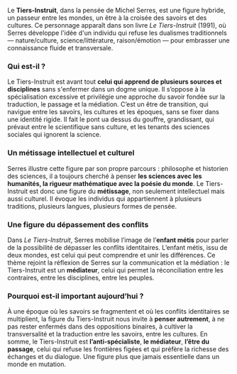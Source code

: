 Le **Tiers-Instruit**, dans la pensée de Michel Serres, est une figure hybride, un passeur entre les mondes, un être à la croisée des savoirs et des cultures. Ce personnage apparaît dans son livre _Le Tiers-Instruit_ (1991), où Serres développe l'idée d'un individu qui refuse les dualismes traditionnels — nature/culture, science/littérature, raison/émotion — pour embrasser une connaissance fluide et transversale. 
### **Qui est-il ?**
Le Tiers-Instruit est avant tout **celui qui apprend de plusieurs sources et disciplines** sans s'enfermer dans un dogme unique. Il s’oppose à la spécialisation excessive et privilégie une approche du savoir fondée sur la traduction, le passage et la médiation. C’est un être de transition, qui navigue entre les savoirs, les cultures et les époques, sans se fixer dans une identité rigide. Il fait le pont ua dessus du gouffre, grandissant, qui prévaut entre le scientifique sans culture, et les tenants des sciences sociales qui ignorent la science.
### **Un métissage intellectuel et culturel**
Serres illustre cette figure par son propre parcours : philosophe et historien des sciences, il a toujours cherché à penser **les sciences avec les humanités, la rigueur mathématique avec la poésie du monde**. Le Tiers-Instruit est donc une figure du **métissage**, non seulement intellectuel mais aussi culturel. Il évoque les individus qui appartiennent à plusieurs traditions, plusieurs langues, plusieurs formes de pensée.
### **Une figure du dépassement des conflits**
Dans _Le Tiers-Instruit_, Serres mobilise l’image de l’**enfant métis** pour parler de la possibilité de dépasser les conflits identitaires. L’enfant métis, issu de deux mondes, est celui qui peut comprendre et unir les différences. Ce thème rejoint la réflexion de Serres sur la communication et la médiation : le Tiers-Instruit est un **médiateur**, celui qui permet la réconciliation entre les contraires, entre les disciplines, entre les peuples.
### **Pourquoi est-il important aujourd’hui ?**
À une époque où les savoirs se fragmentent et où les conflits identitaires se multiplient, la figure du Tiers-Instruit nous invite à **penser autrement**, à ne pas rester enfermés dans des oppositions binaires, à cultiver la transversalité et la traduction entre les savoirs, entre les cultures. En somme, le Tiers-Instruit est **l’anti-spécialiste**, **le médiateur**, **l’être du passage**, celui qui refuse les frontières figées et qui préfère la richesse des échanges et du dialogue. Une figure plus que jamais essentielle dans un monde en mutation.
